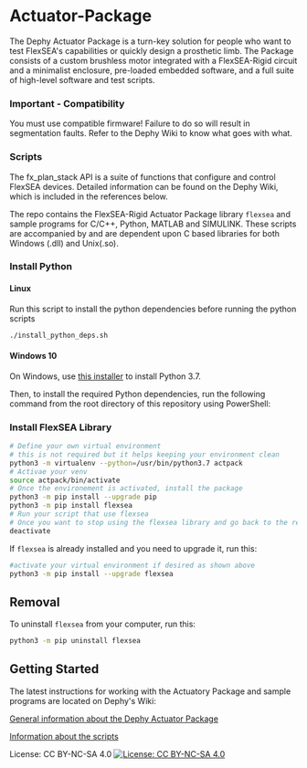 # Actuator-Package

The Dephy Actuator Package is a turn-key solution for people who want to test FlexSEA's capabilities or quickly design a prosthetic limb. The Package consists of a custom brushless motor integrated with a FlexSEA-Rigid circuit and a minimalist enclosure, pre-loaded embedded software, and a full suite of high-level software and test scripts.

### Important - Compatibility
You must use compatible firmware! Failure to do so will result in segmentation faults. Refer to the Dephy Wiki to know what goes with what.

### Scripts

The fx_plan_stack API is a suite of functions that configure and control FlexSEA devices. Detailed information can be found on the Dephy Wiki, which is included in the references below.

The repo contains the FlexSEA-Rigid Actuator Package library `flexsea` and sample programs for C/C++, Python, MATLAB and SIMULINK. These scripts are accompanied by and are dependent upon C based libraries for both Windows (.dll) and Unix(.so).

### Install Python

#### Linux
Run this script to install the python dependencies before running the python scripts
```bash
./install_python_deps.sh
```

#### Windows 10

On Windows, use [this installer](https://www.python.org/ftp/python/3.7.9/python-3.7.9.exe) to install Python 3.7.

Then, to install the required Python dependencies, run the following command from the root directory of this repository using PowerShell:

### Install FlexSEA Library

```bash
# Define your own virtual environment
# this is not required but it helps keeping your environment clean
python3 -m virtualenv --python=/usr/bin/python3.7 actpack
# Activae your venv
source actpack/bin/activate
# Once the environement is activated, install the package
python3 -m pip install --upgrade pip 
python3 -m pip install flexsea
# Run your script that use flexsea
# Once you want to stop using the flexsea library and go back to the regular shell
deactivate 

```

If `flexsea` is already installed and you need to upgrade it, run this:
```bash
#activate your virtual environment if desired as shown above
python3 -m pip install --upgrade flexsea
```

## Removal
To uninstall `flexsea` from your computer, run this:
```bash
python3 -m pip uninstall flexsea
```

## Getting Started
The latest instructions for working with the Actuatory Package and sample programs are located on Dephy's Wiki:

[General information about the Dephy Actuator Package](http://dephy.com/wiki/flexsea/doku.php?id=dephyactpack)

[Information about the scripts](http://dephy.com/wiki/flexsea/doku.php?id=scripts)

License: CC BY-NC-SA 4.0
[![License: CC BY-NC-SA 4.0](https://licensebuttons.net/l/by-nc-sa/4.0/80x15.png)](https://creativecommons.org/licenses/by-nc-sa/4.0/)
